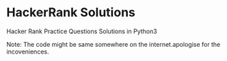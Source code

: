 # HackerRank Solutions
Hacker Rank Practice Questions Solutions in Python3



Note: The code might be same somewhere on the internet.apologise for the incoveniences.
